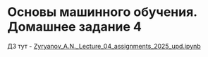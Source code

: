 # Основы машинного обучения. Домашнее задание 4

ДЗ тут - [Zyryanov_A.N._Lecture_04_assignments_2025_upd.ipynb](https://github.com/lexgp/HWML4/blob/main/Zyryanov_A.N._Lecture_04_assignments_2025_upd.ipynb)
